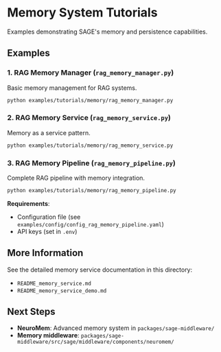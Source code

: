 # Memory System Tutorials

Examples demonstrating SAGE's memory and persistence capabilities.

## Examples

### 1. RAG Memory Manager (`rag_memory_manager.py`)
Basic memory management for RAG systems.

```bash
python examples/tutorials/memory/rag_memory_manager.py
```

### 2. RAG Memory Service (`rag_memory_service.py`)
Memory as a service pattern.

```bash
python examples/tutorials/memory/rag_memory_service.py
```

### 3. RAG Memory Pipeline (`rag_memory_pipeline.py`)
Complete RAG pipeline with memory integration.

```bash
python examples/tutorials/memory/rag_memory_pipeline.py
```

**Requirements**:
- Configuration file (see `examples/config/config_rag_memory_pipeline.yaml`)
- API keys (set in `.env`)

## More Information

See the detailed memory service documentation in this directory:
- `README_memory_service.md`
- `README_memory_service_demo.md`

## Next Steps

- **NeuroMem**: Advanced memory system in `packages/sage-middleware/`
- **Memory middleware**: `packages/sage-middleware/src/sage/middleware/components/neuromem/`
